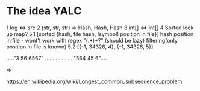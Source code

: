 ﻿# The idea YALC

1 log <=> src
2 (str, str, str) => Hash, Hash, Hash
3 int[] <=> int[]
4 Sorted look up map?
5.1 [sorted {hash, file hash, !symbol! position in file}] hash position in file - wont't work with regex "(.*)+?" (should be lazy) filtering(only position in file is known)
5.2 [{-1, 34326, 4}, {-1, 34326, 5}]

....."3 56 6567"
................
.."564 45 6"....

=> 

https://en.wikipedia.org/wiki/Longest_common_subsequence_problem